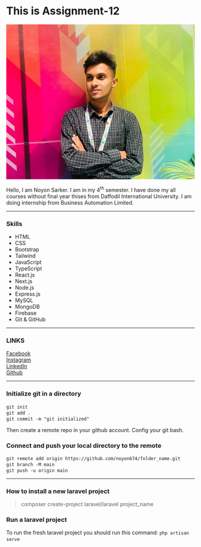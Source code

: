 # This is Assignment-12

<img src="./Pic.jpg"/>

<p>
Hello, I am Noyon Sarker. I am in my 4<sup>th</sup> semester. I have done my all courses without final year thises from Daffodil International University. I am doing internship from Business Automation Limited.
<p>

<hr>

### Skills

- HTML
- CSS
- Bootstrap
- Tailwind
- JavaScript
- TypeScript
- React.js
- Next.js
- Node.js
- Express.js
- MySQL
- MongoDB
- Firebase
- Git & GitHub

<hr>

### LINKS

[Facebook](https://www.facebook.com/prethun/) <br>
[Instagram](https://www.instagram.com/i.amithun) <br>
[LinkedIn](https://www.linkedin.com/in/noyon674/) <br>
[Github](https://github.com/noyon674)

<hr>

### Initialize git in a directory

```git
git init
git add .
git commit -m "git initialized"
```

Then create a remote repo in your github account. Config your git bash.

### Connect and push your local directory to the remote

```git
git remote add origin https://github.com/noyon674/folder_name.git
git branch -M main
git push -u origin main
```

<hr>

### How to install a new laravel project

> composer create-project laravel/laravel project_name

### Run a laravel project

To run the fresh laravel project you should run this command: `php artisan serve`
